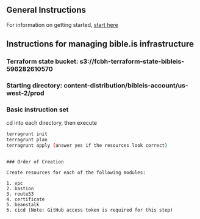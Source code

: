 ## General Instructions
For information on getting started, [start here](../../README.md)

## Instructions for managing bible.is infrastructure

### Terraform state bucket: s3://fcbh-terraform-state-bibleis-596282610570

### Starting directory: content-distribution/bibleis-account/us-west-2/prod

### Basic instruction set

cd into each directory, then execute

```bash
terragrunt init
terragrunt plan
terragrunt apply (answer yes if the resources look correct)
```

<!-- ### GitHub Access token for bibleis

The bibleis/cicd resources require permission to access the CodeCommit bibleis repository. From the faithcomesbyhearing account, generate a personal access token according to the following instructions https://docs.aws.amazon.com/codepipeline/latest/userguide/GitHub-create-personal-token-CLI.html

Name the token appropriately so it is clear where it is being used. Suggestion: AWS CodePipeline in us-east-2

Create an environment variable suitably named so Terraform will process it as an input variable

```bash
export TF_VAR_github_oauth_token=<github token> -->
```

### Order of Creation

Create resources for each of the following modules:

1. vpc
2. bastion
3. route53
4. certificate
5. beanstalk
6. cicd (Note: GitHub access token is required for this step)